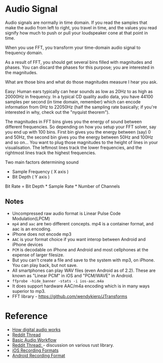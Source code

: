 # Audio Signal

Audio signals are normally in time domain. If you read the samples that make the audio from left to right, you travel in time, and the values you read signify how much to push or pull your loudspeaker cone at that point in time.

When you use FFT, you transform your time-domain audio signal to frequency domain.

As a result of FFT, you should get several bins filled with magnitudes and phases. You can discard the phases for this purpose; you are interested in the magnitudes.

What are those bins and what do those magnitudes measure I hear you ask.

Easy: Human ears typically can hear sounds as low as 20Hz to as high as 20000Hz in frequency. In a typical CD quality audio data, you have 44100 samples per second (in time domain, remember) which can encode information from 0Hz to 22050Hz (half the sampling rate basically; if you're interested in why, check out the "nyquist theorem").

The magnitudes in FFT bins gives you the energy of sound between different frequencies. So depending on how you setup your FFT solver, say you end up with 100 bins. First bin gives you the energy between (say) 0 and 50Hz, the second bin gives you the energy between 50Hz and 100Hz and so on... You want to plug those magnitudes to the height of lines in your visualisation. The leftmost lines track the lower frequencies, and the rightmost lines track the highest frequencies.

Two main factors determining sound
- Sample Frequency ( X axis )
- Bit Depth ( Y axis )
 
Bit Rate = Bit Depth * Sample Rate * Number of Channels

## Notes
- Uncompressed raw audio format is Linear Pulse Code Modulation(LPCM)
- `mp4` and `aac` are two different concepts. mp4 is a container format, and aac is an encoding.
- iPhone does not encode mp3
- `AAC` is your format choice if you want interop between Android and iPhone devices
- `PCM` is decodable on iPhone and Android and most cellphones at the expense of larger filesize.
- But you can't create a file and save to the system with mp3, on iPhone. You can play back, but not save.
- All smartphones can play WAV files (even Android as of 2.2). These are known as "Linear PCM" in iOS and "PCM/WAVE" in Android.
- `ffprobe -hide_banner -stats -i ios-aac.m4a`
- It does support hardware AAC/m4a encoding which is in many ways superior to mp3.
- FFT library - https://github.com/wendykierp/JTransforms

# Reference
- [How digital audio works](https://www.youtube.com/watch?v=1RIA9U5oXro&ab_channel=Computerphile)
- [Reddit Thread ](https://www.reddit.com/r/iOSProgramming/comments/2le7hq/how_do_i_make_a_spectrum_visualizer_for_my_music/)
- [Basic Audio Workflow](https://www.youtube.com/watch?v=JyUagzvGq7Q&ab_channel=ComputerScience)
- [Reddit Thread: ](https://www.reddit.com/r/rust/comments/aua2tb/rust_2019_rust_audio/) - discussion on various rust library.
- [iOS Recording Formats](https://developer.apple.com/library/archive/documentation/AudioVideo/Conceptual/MultimediaPG/UsingAudio/UsingAudio.html#//apple_ref/doc/uid/TP40009767-CH2-SW6)
- [Android Recording Format](https://developer.android.com/guide/topics/media/media-formats)